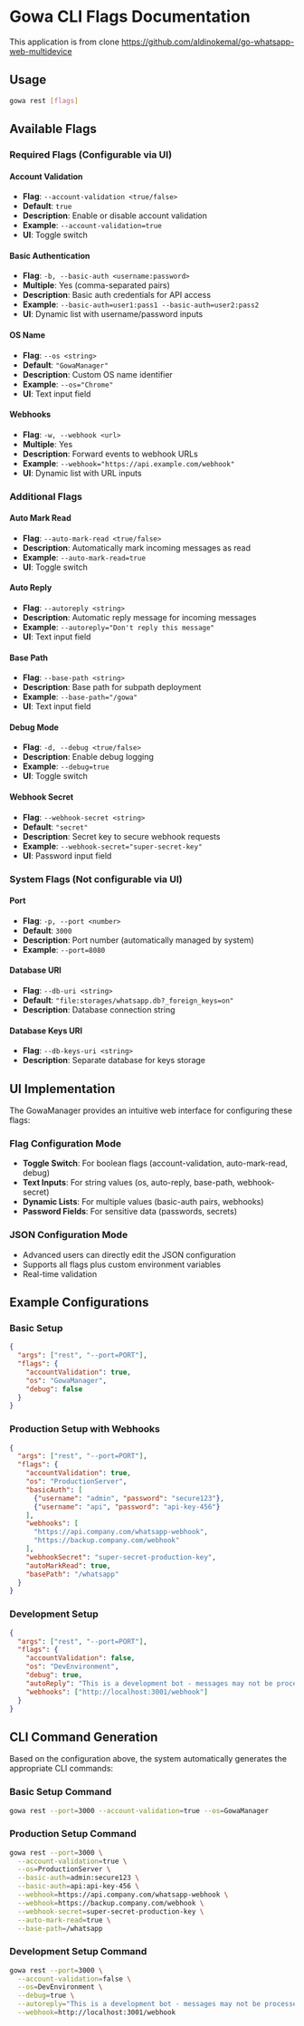 # Gowa CLI Flags Documentation

This application is from clone https://github.com/aldinokemal/go-whatsapp-web-multidevice

## Usage
```bash
gowa rest [flags]
```

## Available Flags

### Required Flags (Configurable via UI)

#### Account Validation
- **Flag**: `--account-validation <true/false>`
- **Default**: `true`
- **Description**: Enable or disable account validation
- **Example**: `--account-validation=true`
- **UI**: Toggle switch

#### Basic Authentication
- **Flag**: `-b, --basic-auth <username:password>`
- **Multiple**: Yes (comma-separated pairs)
- **Description**: Basic auth credentials for API access
- **Example**: `--basic-auth=user1:pass1 --basic-auth=user2:pass2`
- **UI**: Dynamic list with username/password inputs

#### OS Name
- **Flag**: `--os <string>`
- **Default**: `"GowaManager"`
- **Description**: Custom OS name identifier
- **Example**: `--os="Chrome"`
- **UI**: Text input field

#### Webhooks
- **Flag**: `-w, --webhook <url>`
- **Multiple**: Yes
- **Description**: Forward events to webhook URLs
- **Example**: `--webhook="https://api.example.com/webhook"`
- **UI**: Dynamic list with URL inputs

### Additional Flags

#### Auto Mark Read
- **Flag**: `--auto-mark-read <true/false>`
- **Description**: Automatically mark incoming messages as read
- **Example**: `--auto-mark-read=true`
- **UI**: Toggle switch

#### Auto Reply
- **Flag**: `--autoreply <string>`
- **Description**: Automatic reply message for incoming messages
- **Example**: `--autoreply="Don't reply this message"`
- **UI**: Text input field

#### Base Path
- **Flag**: `--base-path <string>`
- **Description**: Base path for subpath deployment
- **Example**: `--base-path="/gowa"`
- **UI**: Text input field

#### Debug Mode
- **Flag**: `-d, --debug <true/false>`
- **Description**: Enable debug logging
- **Example**: `--debug=true`
- **UI**: Toggle switch

#### Webhook Secret
- **Flag**: `--webhook-secret <string>`
- **Default**: `"secret"`
- **Description**: Secret key to secure webhook requests
- **Example**: `--webhook-secret="super-secret-key"`
- **UI**: Password input field

### System Flags (Not configurable via UI)

#### Port
- **Flag**: `-p, --port <number>`
- **Default**: `3000`
- **Description**: Port number (automatically managed by system)
- **Example**: `--port=8080`

#### Database URI
- **Flag**: `--db-uri <string>`
- **Default**: `"file:storages/whatsapp.db?_foreign_keys=on"`
- **Description**: Database connection string

#### Database Keys URI
- **Flag**: `--db-keys-uri <string>`
- **Description**: Separate database for keys storage

## UI Implementation

The GowaManager provides an intuitive web interface for configuring these flags:

### Flag Configuration Mode
- **Toggle Switch**: For boolean flags (account-validation, auto-mark-read, debug)
- **Text Inputs**: For string values (os, auto-reply, base-path, webhook-secret)
- **Dynamic Lists**: For multiple values (basic-auth pairs, webhooks)
- **Password Fields**: For sensitive data (passwords, secrets)

### JSON Configuration Mode
- Advanced users can directly edit the JSON configuration
- Supports all flags plus custom environment variables
- Real-time validation

## Example Configurations

### Basic Setup
```json
{
  "args": ["rest", "--port=PORT"],
  "flags": {
    "accountValidation": true,
    "os": "GowaManager",
    "debug": false
  }
}
```

### Production Setup with Webhooks
```json
{
  "args": ["rest", "--port=PORT"],
  "flags": {
    "accountValidation": true,
    "os": "ProductionServer",
    "basicAuth": [
      {"username": "admin", "password": "secure123"},
      {"username": "api", "password": "api-key-456"}
    ],
    "webhooks": [
      "https://api.company.com/whatsapp-webhook",
      "https://backup.company.com/webhook"
    ],
    "webhookSecret": "super-secret-production-key",
    "autoMarkRead": true,
    "basePath": "/whatsapp"
  }
}
```

### Development Setup
```json
{
  "args": ["rest", "--port=PORT"],
  "flags": {
    "accountValidation": false,
    "os": "DevEnvironment",
    "debug": true,
    "autoReply": "This is a development bot - messages may not be processed",
    "webhooks": ["http://localhost:3001/webhook"]
  }
}
```

## CLI Command Generation

Based on the configuration above, the system automatically generates the appropriate CLI commands:

### Basic Setup Command
```bash
gowa rest --port=3000 --account-validation=true --os=GowaManager
```

### Production Setup Command
```bash
gowa rest --port=3000 \
  --account-validation=true \
  --os=ProductionServer \
  --basic-auth=admin:secure123 \
  --basic-auth=api:api-key-456 \
  --webhook=https://api.company.com/whatsapp-webhook \
  --webhook=https://backup.company.com/webhook \
  --webhook-secret=super-secret-production-key \
  --auto-mark-read=true \
  --base-path=/whatsapp
```

### Development Setup Command
```bash
gowa rest --port=3000 \
  --account-validation=false \
  --os=DevEnvironment \
  --debug=true \
  --autoreply="This is a development bot - messages may not be processed" \
  --webhook=http://localhost:3001/webhook
```
